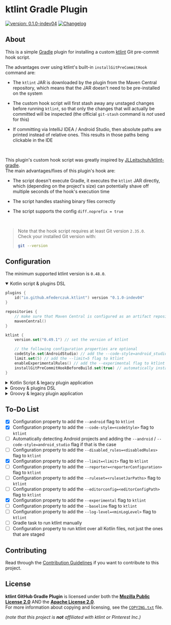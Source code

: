 <!--
  Copyright (c) 2023 Michael Federczuk
  SPDX-License-Identifier: CC-BY-SA-4.0
-->

# ktlint Gradle Plugin #

[version_shield]: https://img.shields.io/badge/version-0.1.0--indev04-informational.svg
[release_page]: https://github.com/mfederczuk/ktlint-gradle-plugin/releases/tag/v0.1.0-indev04 "Release v0.1.0-indev04"
[![version: 0.1.0-indev04][version_shield]][release_page]
[![Changelog](https://img.shields.io/badge/-Changelog-informational.svg)](CHANGELOG.md "Changelog")

## About ##

This is a simple [Gradle] plugin for installing a custom [ktlint] Git pre-commit hook script.

The advantages over using ktlint's built-in `installGitPreCommitHook` command are:

* The `ktlint` JAR is downloaded by the plugin from the Maven Central repository, which means that the JAR doesn't need
  to be pre-installed on the system

* The custom hook script will first stash away any unstaged changes before running `ktlint`, so that only the changes
  that will actually be committed will be inspected (the official `git-stash` command is *not* used for this)

* If committing via IntelliJ IDEA / Android Studio, then absolute paths are printed instead of relative ones.
  This results in those paths being clickable in the IDE

&#8203;

This plugin's custom hook script was greatly inspired by [JLLeitschuh/ktlint-gradle].  
The main advantages/fixes of this plugin's hook are:

* The script doesn't execute Gradle, it executes the `ktlint` JAR directly, which (depending on the project's size) can
  potentially shave off multiple seconds of the hook's execution time

* The script handles stashing binary files correctly

* The script supports the config `diff.noprefix = true`

&#8203;

> Note that the hook script requires at least Git version `2.35.0`.  
> Check your installed Git version with:
>
> ```sh
> git --version
> ```

[Gradle]: <https://gradle.org> "Gradle Build Tool"
[ktlint]: <https://github.com/pinterest/ktlint> "pinterest/ktlint: An anti-bikeshedding Kotlin linter with built-in formatter"
[JLLeitschuh/ktlint-gradle]: <https://github.com/JLLeitschuh/ktlint-gradle> "JLLeitschuh/ktlint-gradle: A ktlint gradle plugin"

## Configuration ##

The minimum supported ktlint version is `0.48.0`.

<!-- markdownlint-disable no-inline-html -->

<details open>
<summary>Kotlin script & plugins DSL</summary>

```kotlin
plugins {
	id("io.github.mfederczuk.ktlint") version "0.1.0-indev04"
}

repositories {
	// make sure that Maven Central is configured as an artifact repository
	mavenCentral()
}

ktlint {
	version.set("0.49.1") // set the version of ktlint

	// the following configuration properties are optional
	codeStyle.set(AndroidStudio) // add the --code-style=android_studio flag to ktlint
	limit.set(5) // add the --limit=5 flag to ktlint
	enableExperimentalRules() // add the --experimental flag to ktlint
	installGitPreCommitHookBeforeBuild.set(true) // automatically installs the hook every time before a build is started
}
```

</details>

<details>
<summary>Kotlin Script & legacy plugin application</summary>

```kotlin
buildscript {
	repositories {
		maven("https://plugins.gradle.org/m2/")
	}
	dependencies {
		classpath("io.github.mfederczuk:ktlint-gradle-plugin:0.1.0-indev04")
	}
}

apply(plugin = "io.github.mfederczuk.ktlint")

repositories {
	// make sure that Maven Central is configured as an artifact repository
	mavenCentral()
}

ktlint {
	version.set("0.49.1") // set the version of ktlint

	// the following configuration properties are optional
	codeStyle.set(AndroidStudio) // add the --code-style=android_studio flag to ktlint
	limit.set(5) // add the --limit=5 flag to ktlint
	enableExperimentalRules() // add the --experimental flag to ktlint
	installGitPreCommitHookBeforeBuild.set(true) // automatically installs the hook every time before a build is started
}
```

</details>

<details>
<summary>Groovy & plugins DSL</summary>

```groovy
plugins {
	id 'io.github.mfederczuk.ktlint' version '0.1.0-indev04'
}

repositories {
	// make sure that Maven Central is configured as an artifact repository
	mavenCentral()
}

ktlint {
	version = '0.49.1' // set the version of ktlint

	// the following configuration properties are optional
	codeStyle = 'android_studio' // add the --code-style=android_studio flag to ktlint
	limit = 5 // add the --limit=5 flag to ktlint
	enableExperimentalRules() // add the --experimental flag to ktlint
	installGitPreCommitHookBeforeBuild = true // automatically installs the hook every time before a build is started
}
```

</details>

<details>
<summary>Groovy & legacy plugin application</summary>

```groovy
buildscript {
	repositories {
		maven { url 'https://plugins.gradle.org/m2/' }
	}
	dependencies {
		classpath 'io.github.mfederczuk:ktlint-gradle-plugin:0.1.0-indev04'
	}
}

apply plugin: 'io.github.mfederczuk.ktlint'

repositories {
	// make sure that Maven Central is configured as an artifact repository
	mavenCentral()
}

ktlint {
	version = '0.49.1' // set the version of ktlint

	// the following configuration properties are optional
	codeStyle = 'android_studio' // add the --code-style=android_studio flag to ktlint
	limit = 5 // add the --limit=5 flag to ktlint
	enableExperimentalRules() // add the --experimental flag to ktlint
	installGitPreCommitHookBeforeBuild = true // automatically installs the hook every time before a build is started
}
```

</details>

<!-- markdownlint-enable no-inline-html -->

## To-Do List ##

* [x] Configuration property to add the `--android` flag to `ktlint`
* [x] Configuration property to add the `--code-style=<codeStyle>` flag to `ktlint`
* [ ] Automatically detecting Android projects and adding the `--android` / `--code-style=android_studio` flag if that
      is the case
* [ ] Configuration property to add the `--disabled_rules=<disabledRules>` flag to `ktlint`
* [x] Configuration property to add the `--limit=<limit>` flag to `ktlint`
* [ ] Configuration property to add the `--reporter=<reporterConfiguration>` flag to `ktlint`
* [ ] Configuration property to add the `--ruleset=<rulesetJarPaths>` flag to `ktlint`
* [ ] Configuration property to add the `--editorconfig=<editorConfigPath>` flag to `ktlint`
* [x] Configuration property to add the `--experimental` flag to `ktlint`
* [ ] Configuration property to add the `--baseline` flag to `ktlint`
* [ ] Configuration property to add the `--log-level=<minLogLevel>` flag to `ktlint`
* [ ] Gradle task to run ktlint manually
* [ ] Configuration property to run ktlint over all Kotlin files, not just the ones that are staged

## Contributing ##

Read through the [Contribution Guidelines](CONTRIBUTING.md) if you want to contribute to this project.

## License ##

**ktlint GitHub Gradle Plugin** is licensed under both the [**Mozilla Public License 2.0**](LICENSES/MPL-2.0.txt) AND
the [**Apache License 2.0**](LICENSES/Apache-2.0.txt).  
For more information about copying and licensing, see the [`COPYING.txt`](COPYING.txt) file.

_(note that this project is **not** affiliated with ktlint or Pinterest Inc.)_
